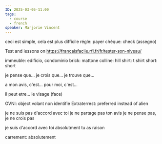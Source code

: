 ```yaml
---
ID: 2025-03-05-11:00
tags:
  - course
  - french
speaker: Marjorie Vincent
---
```

ceci est simple, cela est plus difficile
régle: payer
chèque: check (assegno)

Test and lessons on https://francaisfacile.rfi.fr/fr/tester-son-niveau/

immeuble: edificio, condominio
brick: mattone
colline: hill
shirt: t shirt
short: short

je pense que...
je crois que...
je trouve que...

a mon avis, c'est...
pour moi, c'est...

il peut etre...
le visage (face)

OVNI: object volant non identifie
Extraterrest: preferred instead of alien

je ne suis pas d'accord avec toi
je ne partage pas ton avis
je ne pense pas, je ne crois pas

je suis d'accord avec toi
absolutment
tu as raison

carrement: absolutement